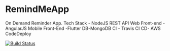 # RemindMeApp
On Demand Reminder App.
Tech Stack - NodeJS REST API  Web Front-end - AngularJS Mobile Front-End -Flutter DB-MongoDB CI - Travis CI CD- AWS CodeDeploy

[![Build Status](https://travis-ci.org/saikatdas/RemindMeApp.svg?branch=master)](https://travis-ci.org/saikatdas/RemindMeApp)
